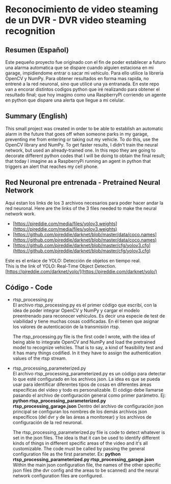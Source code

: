 # Reconocimiento de video steaming de un DVR - DVR video steaming recognition

## Resumen (Español)
Este pequeño proyecto fue originado con el fin de poder establecer a futuro una alarma automatica que se dispare cuando alguien estaciona en mi garage, impidiendome entrar o sacar mi vehiculo.
Para ello utilice la libreria OpenCV y NumPy.
Para obtener resultados en forma mas rapida, no entrené a la red neuronal, sino que utilicé una ya entranada.
En este repo van a encorar distintos codigos python que iré realizando para obtener el resultado final; que hoy imagino como una RaspberryPi corriendo un agente en python que dispare una alerta que llegue a mi celular. 

## Summary (English)
This small project was created in order to be able to establish an automatic alarm in the future that goes off when someone parks in my garage, preventing me from entering or taking out my vehicle.
To do this, use the OpenCV library and NumPy.
To get faster results, I didn't train the neural network, but used an already-trained one.
In this repo they are going to decorate different python codes that I will be doing to obtain the final result; that today I imagine as a RaspberryPi running an agent in python that triggers an alert that reaches my cell phone.

## Red Neuronal pre entrenada - Pretrained Neural Network
Aqui estan los links de los 3 archivos necesarios para poder hacer andar la red neuronal.
Here are the links of the 3 files needed to make the neural network work.

- [https://pjreddie.com/media/files/yolov3.weights](https://pjreddie.com/media/files/yolov3.weights)
- [https://github.com/pjreddie/darknet/blob/master/data/coco.names](https://github.com/pjreddie/darknet/blob/master/data/coco.names)
- [https://github.com/pjreddie/darknet/blob/master/cfg/yolov3.cfg](https://github.com/pjreddie/darknet/blob/master/cfg/yolov3.cfg)


Este es el enlace de YOLO: Detección de objetos en tiempo real.  
This is the link of YOLO: Real-Time Object Detection.  
[https://pjreddie.com/darknet/yolo/](https://pjreddie.com/darknet/yolo/)

## Código - Code
-  rtsp_processing.py  
    El archivo rtsp_processing.py es el primer código que escribí, con la idea de poder integrar OpenCV y NumPy y cargar el modelo preentrenado para reconocer vehículos. Es decir una especie de test de viabilidad y tiene muchas cosas codificadas.
    En él tienen que asignar los valores de autenticación de la transmisión rtsp.

    The rtsp_processing.py file is the first code I wrote, with the idea of being able to integrate OpenCV and NumPy and load the pretrained model to recognize vehicles. That is to say, a kind of feasibility test and it has many things codified.
    In it they have to assign the authentication values of the rtsp stream.

- rtsp_processing_parameterized.py  
    El archivo rtsp_processing_parameterized.py es un código para detectar lo que esté configurado en los archivos json. La idea es que se pueda usar para identificar diferentes tipos de cosas en diferentes áreas específicas del video y todo es personalizable.
    El código debe llamarse pasando el archivo de configuración general como primer parámetro. Ej: **python rtsp_processing_parameterized.py rtsp_processing_garage.json**
    Dentro del archivo de configuración json principal se configuran los nombres de los demás archivos json específicos (del dvr y de las áreas a monitorear) y los archivos de configuración de la red neuronal.

    The rtsp_processing_parameterized.py file is code to detect whatever is set in the json files. The idea is that it can be used to identify different kinds of things in different specific areas of the video and it's all customizable.
    The code must be called by passing the general configuration file as the first parameter. Ex: **python rtsp_processing_parameterized.py rtsp_processing_garage.json**
    Within the main json configuration file, the names of the other specific json files (the dvr config and  the areas to be scanned) and the neural network configuration files are configured.
